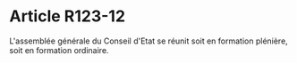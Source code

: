 # Article R123-12

L'assemblée générale du Conseil d'Etat se réunit soit en formation plénière, soit en formation ordinaire.
